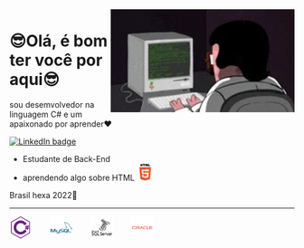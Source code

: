 <img src = "200w.gif" width = "325px" align = "right">

# 😎Olá, é bom ter você por aqui😎
sou desemvolvedor na linguagem C# e um apaixonado por aprender❤️

<div>
  <a href = "www.linkedin.com/in/matheus-furtado-aa0648248">
    <img src ="https://img.shields.io/badge/LinkedIn-blue?style=for-the-badge&logo=LinkedIn&logoColor=white" alt="LinkedIn badge"/>
  </a>  
<div>

- Estudante de Back-End
- aprendendo algo sobre HTML <img src ="https://github.com/devicons/devicon/blob/master/icons/html5/html5-original-wordmark.svg" width = "30">

Brasil hexa 2022💛

---
<div>
  <img src = "https://github.com/devicons/devicon/blob/1119b9f84c0290e0f0b38982099a2bd027a48bf1/icons/csharp/csharp-line.svg" width = "40" >&nbsp;&nbsp;&nbsp;&nbsp;&nbsp;&nbsp;&nbsp;
  <img src = "https://github.com/devicons/devicon/blob/1119b9f84c0290e0f0b38982099a2bd027a48bf1/icons/mysql/mysql-plain-wordmark.svg" width = "40">&nbsp;&nbsp;&nbsp;&nbsp;&nbsp;&nbsp;&nbsp;
  <img src = "https://github.com/devicons/devicon/blob/master/icons/microsoftsqlserver/microsoftsqlserver-plain-wordmark.svg" width = "40">&nbsp;&nbsp;&nbsp;&nbsp;&nbsp;&nbsp;&nbsp;
  <img src = "OracleIcon.png" width = "40">&nbsp;&nbsp;&nbsp;&nbsp;&nbsp;&nbsp;&nbsp;
<div>

